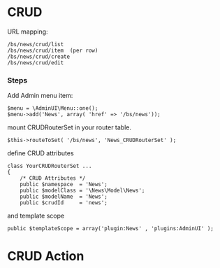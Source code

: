 
CRUD
=======

URL mapping:

    /bs/news/crud/list
    /bs/news/crud/item  (per row)
    /bs/news/crud/create
    /bs/news/crud/edit


### Steps

Add Admin menu item:

	$menu = \AdminUI\Menu::one();
	$menu->add('News', array( 'href' => '/bs/news'));


mount CRUDRouterSet in your router table.

	$this->routeToSet( '/bs/news', 'News_CRUDRouterSet' );

define CRUD attributes


	class YourCRUDRouterSet ... 
	{
		/* CRUD Attributes */
		public $namespace  = 'News';
		public $modelClass = '\News\Model\News';
		public $modelName  = 'News';
		public $crudId     = 'news';

and template scope

    public $templateScope = array('plugin:News' , 'plugins:AdminUI' );






CRUD Action
===========




